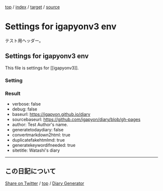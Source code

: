 [top](index.html) / [index](index.html) / [target](https://igapyon.github.io/diary/settings.html) / [source](https://github.com/igapyon/diary/blob/gh-pages/settings.src.md) 

Settings for igapyonv3 env
=====================================================================================================
テスト用ヘッダー。

## Settings for igapyonv3 env

This file is settings for [[igapyonv3]].

### Setting









### Result

* verbose: false
* debug: false
* baseurl: https://igapyon.github.io/diary
* sourcebaseurl: https://github.com/igapyon/diary/blob/gh-pages
* author: Test Author's name.
* generatetodaydiary: false
* convertmarkdown2html: true
* duplicatefakehtmlmd: true
* generatekeywordifneeded: true
* sitetitle: Watashi's diary

----------------------------------------------------------------------------------------------------

## この日記について

[Share on Twitter](https://twitter.com/intent/tweet?hashtags=igapyon%2Cdiary%2C%E3%81%84%E3%81%8C%E3%81%B4%E3%82%87%E3%82%93%2Cigapyonv3&text=Settings+for+igapyonv3+env&url=https%3A%2F%2Figapyon.github.io%2Fdiary%2Fsettings.html) / [top](index.html) / [Diary Generator](https://github.com/igapyon/igapyonv3)
